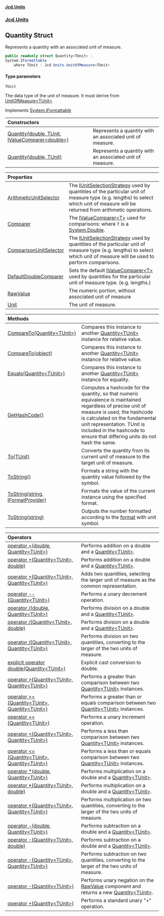 #### [Jcd.Units](index.md 'index')
### [Jcd.Units](Jcd.Units.md 'Jcd.Units')

## Quantity<TUnit> Struct

Represents a quantity with an associated unit of measure.

```csharp
public readonly struct Quantity<TUnit> :
System.IFormattable
    where TUnit : Jcd.Units.UnitOfMeasure<TUnit>
```
#### Type parameters

<a name='Jcd.Units.Quantity_TUnit_.TUnit'></a>

`TUnit`

The data type of the unit of measure. It must derive from [UnitOfMeasure&lt;TUnit&gt;](UnitOfMeasure_TUnit_.md 'Jcd.Units.UnitOfMeasure<TUnit>')

Implements [System.IFormattable](https://docs.microsoft.com/en-us/dotnet/api/System.IFormattable 'System.IFormattable')

| Constructors | |
| :--- | :--- |
| [Quantity(double, TUnit, IValueComparer&lt;double&gt;)](Quantity_TUnit_..ctor.jrWlrrNvat4HkIY9e+sV2g.md 'Jcd.Units.Quantity<TUnit>.Quantity(double, TUnit, Jcd.Units.IValueComparer<double>)') | Represents a quantity with an associated unit of measure. |
| [Quantity(double, TUnit)](Quantity_TUnit_..ctor.aqxzZRe0uEujrKe63265xg.md 'Jcd.Units.Quantity<TUnit>.Quantity(double, TUnit)') | Represents a quantity with an associated unit of measure. |

| Properties | |
| :--- | :--- |
| [ArithmeticUnitSelector](Quantity_TUnit_.ArithmeticUnitSelector.md 'Jcd.Units.Quantity<TUnit>.ArithmeticUnitSelector') | The [IUnitSelectionStrategy](IUnitSelectionStrategy.md 'Jcd.Units.UnitSelection.IUnitSelectionStrategy') used by quantities of the particular unit of measure type (e.g. lengths) to select which unit of measure will be returned from arithmetic operations. |
| [Comparer](Quantity_TUnit_.Comparer.md 'Jcd.Units.Quantity<TUnit>.Comparer') | The [IValueComparer&lt;T&gt;](IValueComparer_T_.md 'Jcd.Units.IValueComparer<T>') used for comparisons: where `T` is a [System.Double](https://docs.microsoft.com/en-us/dotnet/api/System.Double 'System.Double'). |
| [ComparisonUnitSelector](Quantity_TUnit_.ComparisonUnitSelector.md 'Jcd.Units.Quantity<TUnit>.ComparisonUnitSelector') | The [IUnitSelectionStrategy](IUnitSelectionStrategy.md 'Jcd.Units.UnitSelection.IUnitSelectionStrategy') used by quantities of the particular unit of measure type (e.g. lengths) to select which unit of measure will be used to perform comparisons. |
| [DefaultDoubleComparer](Quantity_TUnit_.DefaultDoubleComparer.md 'Jcd.Units.Quantity<TUnit>.DefaultDoubleComparer') | Sets the default [IValueComparer&lt;T&gt;](IValueComparer_T_.md 'Jcd.Units.IValueComparer<T>') used by quantities for the particular unit of measure type. (e.g. lengths.) |
| [RawValue](Quantity_TUnit_.RawValue.md 'Jcd.Units.Quantity<TUnit>.RawValue') | The numeric portion, without associated unit of measure |
| [Unit](Quantity_TUnit_.Unit.md 'Jcd.Units.Quantity<TUnit>.Unit') | The unit of measure. |

| Methods | |
| :--- | :--- |
| [CompareTo(Quantity&lt;TUnit&gt;)](Quantity_TUnit_.CompareTo.pMImC2ItEM88nAbSDTvVCQ.md 'Jcd.Units.Quantity<TUnit>.CompareTo(Jcd.Units.Quantity<TUnit>)') | Compares this instance to another [Quantity&lt;TUnit&gt;](Quantity_TUnit_.md 'Jcd.Units.Quantity<TUnit>') instance for relative value. |
| [CompareTo(object)](Quantity_TUnit_.CompareTo.QxVeYuJ8ABkOamq2HTYYDQ.md 'Jcd.Units.Quantity<TUnit>.CompareTo(object)') | Compares this instance to another [Quantity&lt;TUnit&gt;](Quantity_TUnit_.md 'Jcd.Units.Quantity<TUnit>') instance for relative value. |
| [Equals(Quantity&lt;TUnit&gt;)](Quantity_TUnit_.Equals.SpeTE654B/g+1OTKU83fHQ.md 'Jcd.Units.Quantity<TUnit>.Equals(Jcd.Units.Quantity<TUnit>)') | Compares this instance to another [Quantity&lt;TUnit&gt;](Quantity_TUnit_.md 'Jcd.Units.Quantity<TUnit>') instance for equality. |
| [GetHashCode()](Quantity_TUnit_.GetHashCode().md 'Jcd.Units.Quantity<TUnit>.GetHashCode()') | Computes a hashcode for the quantity, so that numeric equivalence is maintained regardless of precise unit of measure is used, the hashcode is calculated on the fundamental unit representation. TUnit is included in the hashcode to ensure that differing units do not hash the same. |
| [To(TUnit)](Quantity_TUnit_.To.J+C5qhOb5vEvPPa1sEADMQ.md 'Jcd.Units.Quantity<TUnit>.To(TUnit)') | Converts the quantity from its current unit of measure to the target unit of measure. |
| [ToString()](Quantity_TUnit_.ToString().md 'Jcd.Units.Quantity<TUnit>.ToString()') | Formats a string with the quantity value followed by the symbol. |
| [ToString(string, IFormatProvider)](Quantity_TUnit_.ToString.wNWd/4lJ501b8mznziyFUA.md 'Jcd.Units.Quantity<TUnit>.ToString(string, IFormatProvider)') | Formats the value of the current instance using the specified format. |
| [ToString(string)](Quantity_TUnit_.ToString.43NvnAptNJaCqw3omGqmKw.md 'Jcd.Units.Quantity<TUnit>.ToString(string)') | Outputs the number formatted according to the [format](Quantity_TUnit_.ToString.43NvnAptNJaCqw3omGqmKw.md#Jcd.Units.Quantity_TUnit_.ToString(string).format 'Jcd.Units.Quantity<TUnit>.ToString(string).format') with unit symbol. |

| Operators | |
| :--- | :--- |
| [operator +(double, Quantity&lt;TUnit&gt;)](Quantity_TUnit_.op_Addition.N275nXuNDdy1Q+uQhPjDOg.md 'Jcd.Units.Quantity<TUnit>.op_Addition(double, Jcd.Units.Quantity<TUnit>)') | Performs addition on a double and a [Quantity&lt;TUnit&gt;](Quantity_TUnit_.md 'Jcd.Units.Quantity<TUnit>'). |
| [operator +(Quantity&lt;TUnit&gt;, double)](Quantity_TUnit_.op_Addition.uNOoURmuYbjt8Ho2SGJNyw.md 'Jcd.Units.Quantity<TUnit>.op_Addition(Jcd.Units.Quantity<TUnit>, double)') | Performs addition on a double and a [Quantity&lt;TUnit&gt;](Quantity_TUnit_.md 'Jcd.Units.Quantity<TUnit>'). |
| [operator +(Quantity&lt;TUnit&gt;, Quantity&lt;TUnit&gt;)](Quantity_TUnit_.op_Addition.bnDkhy/vAEQtnQsRik5x3A.md 'Jcd.Units.Quantity<TUnit>.op_Addition(Jcd.Units.Quantity<TUnit>, Jcd.Units.Quantity<TUnit>)') | Adds two quantities, selecting the larger unit of measure as the common representation. |
| [operator --(Quantity&lt;TUnit&gt;)](Quantity_TUnit_.op_Decrement./KwOSm38o5TkQtrk+upr0Q.md 'Jcd.Units.Quantity<TUnit>.op_Decrement(Jcd.Units.Quantity<TUnit>)') | Performs a unary decrement operation. |
| [operator /(double, Quantity&lt;TUnit&gt;)](Quantity_TUnit_.op_Division.EUY6ajhABLB8LI9SjSHVVA.md 'Jcd.Units.Quantity<TUnit>.op_Division(double, Jcd.Units.Quantity<TUnit>)') | Performs division on a double and a [Quantity&lt;TUnit&gt;](Quantity_TUnit_.md 'Jcd.Units.Quantity<TUnit>'). |
| [operator /(Quantity&lt;TUnit&gt;, double)](Quantity_TUnit_.op_Division.0DEdJW268kz/Il5udWTnAw.md 'Jcd.Units.Quantity<TUnit>.op_Division(Jcd.Units.Quantity<TUnit>, double)') | Performs division on a double and a [Quantity&lt;TUnit&gt;](Quantity_TUnit_.md 'Jcd.Units.Quantity<TUnit>'). |
| [operator /(Quantity&lt;TUnit&gt;, Quantity&lt;TUnit&gt;)](Quantity_TUnit_.op_Division.1LIGwu7yWD11Wm19tN9QFg.md 'Jcd.Units.Quantity<TUnit>.op_Division(Jcd.Units.Quantity<TUnit>, Jcd.Units.Quantity<TUnit>)') | Performs division on two quantities, converting to the larger of the two units of measure. |
| [explicit operator double(Quantity&lt;TUnit&gt;)](Quantity_TUnit_.op_Explicit.4bxqxpoGl8k45YqXTUhqfw.md 'Jcd.Units.Quantity<TUnit>.op_Explicit double(Jcd.Units.Quantity<TUnit>)') | Explicit cast conversion to double. |
| [operator &gt;(Quantity&lt;TUnit&gt;, Quantity&lt;TUnit&gt;)](Quantity_TUnit_.op_GreaterThan.+UCNOM8JduTESDD8/Fw8Ag.md 'Jcd.Units.Quantity<TUnit>.op_GreaterThan(Jcd.Units.Quantity<TUnit>, Jcd.Units.Quantity<TUnit>)') | Performs a greater than comparison between two [Quantity&lt;TUnit&gt;](Quantity_TUnit_.md 'Jcd.Units.Quantity<TUnit>') instances. |
| [operator &gt;=(Quantity&lt;TUnit&gt;, Quantity&lt;TUnit&gt;)](Quantity_TUnit_.op_GreaterThanOrEqual.6DclENKgCdc0oNx1hKqYnA.md 'Jcd.Units.Quantity<TUnit>.op_GreaterThanOrEqual(Jcd.Units.Quantity<TUnit>, Jcd.Units.Quantity<TUnit>)') | Performs a greater than or equals comparison between two [Quantity&lt;TUnit&gt;](Quantity_TUnit_.md 'Jcd.Units.Quantity<TUnit>') instances. |
| [operator ++(Quantity&lt;TUnit&gt;)](Quantity_TUnit_.op_Increment.9xDvkGJ2eerjYRVAOXibUg.md 'Jcd.Units.Quantity<TUnit>.op_Increment(Jcd.Units.Quantity<TUnit>)') | Performs a unary increment operation. |
| [operator &lt;(Quantity&lt;TUnit&gt;, Quantity&lt;TUnit&gt;)](Quantity_TUnit_.op_LessThan.cMfVVVxjqFGaTRoqp6vsTQ.md 'Jcd.Units.Quantity<TUnit>.op_LessThan(Jcd.Units.Quantity<TUnit>, Jcd.Units.Quantity<TUnit>)') | Performs a less than comparison between two [Quantity&lt;TUnit&gt;](Quantity_TUnit_.md 'Jcd.Units.Quantity<TUnit>') instances. |
| [operator &lt;=(Quantity&lt;TUnit&gt;, Quantity&lt;TUnit&gt;)](Quantity_TUnit_.op_LessThanOrEqual.MNvcnbrPApSkfbmtSjdRyQ.md 'Jcd.Units.Quantity<TUnit>.op_LessThanOrEqual(Jcd.Units.Quantity<TUnit>, Jcd.Units.Quantity<TUnit>)') | Performs a less than or equals comparison between two [Quantity&lt;TUnit&gt;](Quantity_TUnit_.md 'Jcd.Units.Quantity<TUnit>') instances. |
| [operator *(double, Quantity&lt;TUnit&gt;)](Quantity_TUnit_.op_Multiply.J1Vl2MofBLv1qoj4ymbTuQ.md 'Jcd.Units.Quantity<TUnit>.op_Multiply(double, Jcd.Units.Quantity<TUnit>)') | Performs multiplication on a double and a [Quantity&lt;TUnit&gt;](Quantity_TUnit_.md 'Jcd.Units.Quantity<TUnit>'). |
| [operator *(Quantity&lt;TUnit&gt;, double)](Quantity_TUnit_.op_Multiply.ovAMcYKP/OzSw2duxPkVow.md 'Jcd.Units.Quantity<TUnit>.op_Multiply(Jcd.Units.Quantity<TUnit>, double)') | Performs multiplication on a double and a [Quantity&lt;TUnit&gt;](Quantity_TUnit_.md 'Jcd.Units.Quantity<TUnit>'). |
| [operator *(Quantity&lt;TUnit&gt;, Quantity&lt;TUnit&gt;)](Quantity_TUnit_.op_Multiply.oWuB8f1BZC4hOz++6BIfEw.md 'Jcd.Units.Quantity<TUnit>.op_Multiply(Jcd.Units.Quantity<TUnit>, Jcd.Units.Quantity<TUnit>)') | Performs multiplication on two quantities, converting to the larger of the two units of measure. |
| [operator -(double, Quantity&lt;TUnit&gt;)](Quantity_TUnit_.op_Subtraction.CkwZFrzwXQevwa/lo4YEpw.md 'Jcd.Units.Quantity<TUnit>.op_Subtraction(double, Jcd.Units.Quantity<TUnit>)') | Performs subtraction on a double and a [Quantity&lt;TUnit&gt;](Quantity_TUnit_.md 'Jcd.Units.Quantity<TUnit>'). |
| [operator -(Quantity&lt;TUnit&gt;, double)](Quantity_TUnit_.op_Subtraction.jBzeVVWNbwRXmeQkrf59fg.md 'Jcd.Units.Quantity<TUnit>.op_Subtraction(Jcd.Units.Quantity<TUnit>, double)') | Performs subtraction on a double and a [Quantity&lt;TUnit&gt;](Quantity_TUnit_.md 'Jcd.Units.Quantity<TUnit>'). |
| [operator -(Quantity&lt;TUnit&gt;, Quantity&lt;TUnit&gt;)](Quantity_TUnit_.op_Subtraction.L9LDBAEg1E6w4WE+Mmmuhg.md 'Jcd.Units.Quantity<TUnit>.op_Subtraction(Jcd.Units.Quantity<TUnit>, Jcd.Units.Quantity<TUnit>)') | Performs subtraction on two quantities, converting to the larger of the two units of measure. |
| [operator -(Quantity&lt;TUnit&gt;)](Quantity_TUnit_.op_UnaryNegation.yEWzRQIiOjo4+L8tTYBODA.md 'Jcd.Units.Quantity<TUnit>.op_UnaryNegation(Jcd.Units.Quantity<TUnit>)') | Performs unary negation on the [RawValue](Quantity_TUnit_.RawValue.md 'Jcd.Units.Quantity<TUnit>.RawValue') component and returns a new [Quantity&lt;TUnit&gt;](Quantity_TUnit_.md 'Jcd.Units.Quantity<TUnit>'). |
| [operator +(Quantity&lt;TUnit&gt;)](Quantity_TUnit_.op_UnaryPlus.3b7wesr2xLKpTjKB5srLHw.md 'Jcd.Units.Quantity<TUnit>.op_UnaryPlus(Jcd.Units.Quantity<TUnit>)') | Performs a standard unary "+" operation. |
